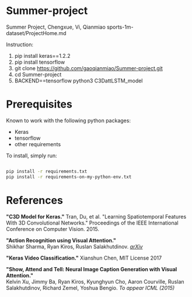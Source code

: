 # Summer-project
Summer Project, Chengxue, Vi, Qianmiao 
sports-1m-dataset/ProjectHome.md

Instruction:
1. pip install keras==1.2.2
2. pip install tensorflow
3. git clone https://github.com/gaoqianmiao/Summer-project.git
3. cd Summer-project
4. BACKEND==tensorflow python3 C3DattLSTM_model 

Prerequisites
=============
Known to work with the following python packages:
- Keras
- tensorflow
- other requirements

To install, simply run:

```bash

pip install -r requirements.txt
pip install -r requirements-on-my-python-env.txt 

```
References
==========

**"C3D Model for Keras."** 
Tran, Du, et al. "Learning Spatiotemporal Features With 3D Convolutional Networks." Proceedings of the IEEE International Conference on Computer Vision. 2015.

**"Action Recognition using Visual Attention."**  
Shikhar Sharma, Ryan Kiros, Ruslan Salakhutdinov. *[arXiv](http://arxiv.org/abs/1511.04119)*

**"Keras Video Classification."** 
Xianshun Chen, MIT License 2017

**"Show, Attend and Tell: Neural Image Caption Generation with Visual Attention."**  
Kelvin Xu, Jimmy Ba, Ryan Kiros, Kyunghyun Cho, Aaron Courville, Ruslan
Salakhutdinov, Richard Zemel, Yoshua Bengio. *To appear ICML (2015)*

